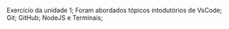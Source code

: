 Exercício da unidade 1;
Foram abordados tópicos intodutórios de VsCode; Git; GitHub; NodeJS e Terminais;
